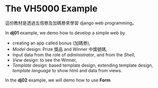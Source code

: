 # The VH5000 Example

這份教材是透過五倍劵及加碼劵來學習 django web programming。

In **dj01** example, we demo how to develop a simple web by
* creating an app called bonus (加碼劵),
* *Model* design: Prize 獎品 and Winner 中獎號碼,
* Input data from the role of *administrator*, and from the *Shell*,
* *View* design: to see the Winner,
* *Template* design: based template design, extending template design, *template language* to show html and data from views.

In the **dj02** example, we will demo how to use **Form**
